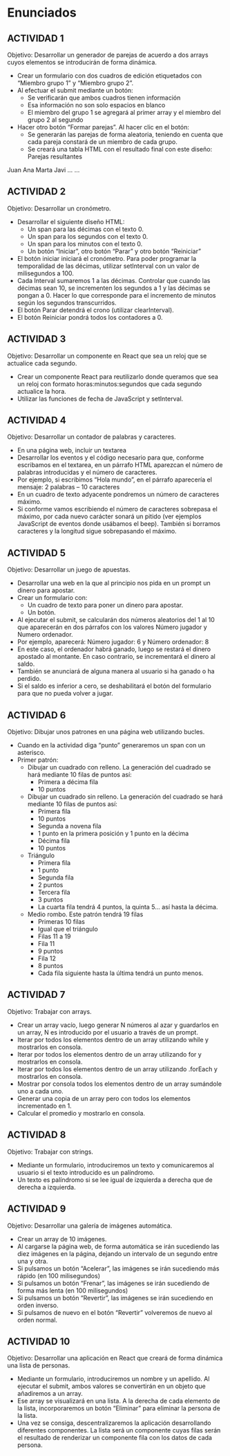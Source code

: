 # Enunciados

## ACTIVIDAD 1

Objetivo: Desarrollar un generador de parejas de acuerdo a dos arrays cuyos elementos se introducirán de forma dinámica.

- Crear un formulario con dos cuadros de edición etiquetados con “Miembro grupo 1” y “Miembro grupo 2”.
- Al efectuar el submit mediante un botón:
  - Se verificarán que ambos cuadros tienen información
  - Esa información no son solo espacios en blanco
  - El miembro del grupo 1 se agregará al primer array y el miembro del grupo 2 al segundo
- Hacer otro botón “Formar parejas”. Al hacer clic en el botón:
  - Se generarán las parejas de forma aleatoria, teniendo en cuenta que cada pareja constará de un miembro de cada grupo.
  - Se creará una tabla HTML con el resultado final con este diseño:
Parejas resultantes

Juan Ana
Marta Javi
… …

## ACTIVIDAD 2

Objetivo: Desarrollar un cronómetro.

- Desarrollar el siguiente diseño HTML:
  - Un span para las décimas con el texto 0.
  - Un span para los segundos con el texto 0.
  - Un span para los minutos con el texto 0.
  - Un botón “Iniciar”, otro botón “Parar” y otro botón “Reiniciar”
- El botón iniciar iniciará el cronómetro. Para poder programar la temporalidad de las décimas, utilizar setInterval con un valor de milisegundos a 100.
- Cada Interval sumaremos 1 a las décimas. Controlar que cuando las décimas sean 10, se incrementen los segundos a 1 y las décimas se pongan a 0. Hacer lo que corresponde para el incremento de minutos según los segundos transcurridos.
- El botón Parar detendrá el crono (utilizar clearInterval).
- El botón Reiniciar pondrá todos los contadores a 0.

## ACTIVIDAD 3

Objetivo: Desarrollar un componente en React que sea un reloj que se actualice cada segundo.

- Crear un componente React para reutilizarlo donde queramos que sea un reloj con formato horas:minutos:segundos que cada segundo actualice la hora.
- Utilizar las funciones de fecha de JavaScript y setInterval.

## ACTIVIDAD 4

Objetivo: Desarrollar un contador de palabras y caracteres.

- En una página web, incluir un textarea
- Desarrollar los eventos y el código necesario para que, conforme escribamos en el textarea, en un párrafo HTML aparezcan el número de palabras introducidas y el número de caracteres.
- Por ejemplo, si escribimos “Hola mundo”, en el párrafo aparecería el mensaje: 2 palabras – 10 caracteres
- En un cuadro de texto adyacente pondremos un número de caracteres máximo.
- Si conforme vamos escribiendo el número de caracteres sobrepasa el máximo, por cada nuevo carácter sonará un pitido (ver ejemplos JavaScript de eventos donde usábamos el beep). También si borramos caracteres y la longitud sigue sobrepasando el máximo.

## ACTIVIDAD 5

Objetivo: Desarrollar un juego de apuestas.

- Desarrollar una web en la que al principio nos pida en un prompt un dinero para apostar.
- Crear un formulario con:
  - Un cuadro de texto para poner un dinero para apostar.
  - Un botón.
- Al ejecutar el submit, se calcularán dos números aleatorios del 1 al 10 que aparecerán en dos párrafos con los valores Número jugador y Numero ordenador.
- Por ejemplo, aparecerá: Número jugador: 6 y Número ordenador: 8
- En este caso, el ordenador habrá ganado, luego se restará el dinero apostado al montante. En caso contrario, se incrementará el dinero al saldo.
- También se anunciará de alguna manera al usuario si ha ganado o ha perdido.
- Si el saldo es inferior a cero, se deshabilitará el botón del formulario para que no pueda volver a jugar.

## ACTIVIDAD 6

Objetivo: Dibujar unos patrones en una página web utilizando bucles.

- Cuando en la actividad diga “punto” generaremos un span con un asterisco.
- Primer patrón:
  - Dibujar un cuadrado con relleno. La generación del cuadrado se hará mediante 10 filas de puntos así:
    - Primera a décima fila
    - 10 puntos
  - Dibujar un cuadrado sin relleno. La generación del cuadrado se hará mediante 10 filas de puntos así:
    - Primera fila
    - 10 puntos
    - Segunda a novena fila
    - 1 punto en la primera posición y 1 punto en la décima
    - Décima fila
    - 10 puntos
  - Triángulo
    - Primera fila
    - 1 punto
    - Segunda fila
    - 2 puntos
    - Tercera fila
    - 3 puntos
    - La cuarta fila tendrá 4 puntos, la quinta 5… así hasta la décima.
  - Medio rombo. Este patrón tendrá 19 filas
    - Primeras 10 filas
    - Igual que el triángulo
    - Filas 11 a 19
    - Fila 11
    - 9 puntos
    - Fila 12
    - 8 puntos
    - Cada fila siguiente hasta la última tendrá un punto menos.

## ACTIVIDAD 7

Objetivo: Trabajar con arrays.

- Crear un array vacío, luego generar N números al azar y guardarlos en un array, N es introducido por el usuario a través de un prompt.
- Iterar por todos los elementos dentro de un array utilizando while y mostrarlos en consola.
- Iterar por todos los elementos dentro de un array utilizando for y mostrarlos en consola.
- Iterar por todos los elementos dentro de un array utilizando .forEach y mostrarlos en consola.
- Mostrar por consola todos los elementos dentro de un array sumándole uno a cada uno.
- Generar una copia de un array pero con todos los elementos incrementado en 1.
- Calcular el promedio y mostrarlo en consola.

## ACTIVIDAD 8

Objetivo: Trabajar con strings.

- Mediante un formulario, introduciremos un texto y comunicaremos al usuario si el texto introducido es un palíndromo.
- Un texto es palíndromo si se lee igual de izquierda a derecha que de derecha a izquierda.

## ACTIVIDAD 9

Objetivo: Desarrollar una galería de imágenes automática.

- Crear un array de 10 imágenes.
- Al cargarse la página web, de forma automática se irán sucediendo las diez imágenes en la página, dejando un intervalo de un segundo entre una y otra.
- Si pulsamos un botón “Acelerar”, las imágenes se irán sucediendo más rápido (en 100 milisegundos)
- Si pulsamos un botón “Frenar”, las imágenes se irán sucediendo de forma más lenta (en 100 milisegundos)
- Si pulsamos un botón “Revertir”, las imágenes se irán sucediendo en orden inverso.
- Si pulsamos de nuevo en el botón “Revertir” volveremos de nuevo al orden normal.

## ACTIVIDAD 10

Objetivo: Desarrollar una aplicación en React que creará de forma dinámica una lista de personas.

- Mediante un formulario, introduciremos un nombre y un apellido. Al ejecutar el submit, ambos valores se convertirán en un objeto que añadiremos a un array.
- Ese array se visualizará en una lista. A la derecha de cada elemento de la lista, incorporaremos un botón “Eliminar” para eliminar la persona de la lista.
- Una vez se consiga, descentralizaremos la aplicación desarrollando diferentes componentes. La lista será un componente cuyas filas serán el resultado de renderizar un componente fila con los datos de cada persona.
